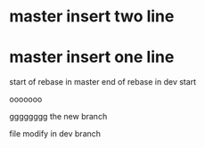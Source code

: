 master insert two line
================
master insert one line
====================

start of rebase in master
end of rebase in dev 
start

ooooooo

gggggggg
the new branch

file modify in dev branch

